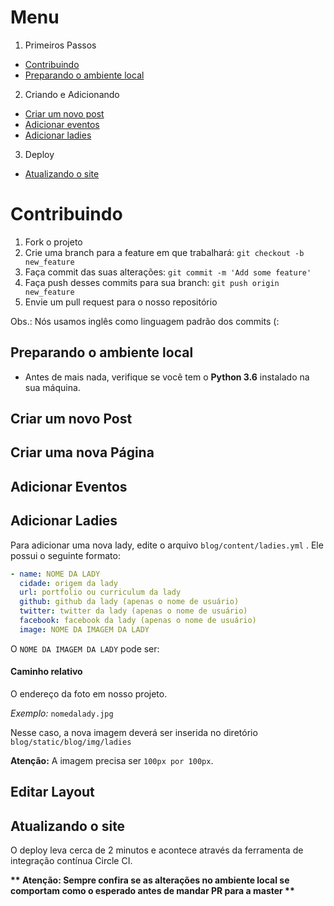 Menu
====
1. Primeiros Passos
  * [Contribuindo](#contribuindo)
  * [Preparando o ambiente local](#preparando-o-ambiente-local)

2. Criando e Adicionando
  * [Criar um novo post](#criar-um-novo-post)
  * [Adicionar eventos](#adicionar-eventos)
  * [Adicionar ladies](#adicionar-ladies)

3. Deploy
  * [Atualizando o site](#atualizando-o-site)


Contribuindo
============

1. Fork o projeto
2. Crie uma branch para a feature em que trabalhará: `git checkout -b new_feature`
3. Faça commit das suas alterações: `git commit -m 'Add some feature'`
4. Faça push desses commits para sua branch: `git push origin new_feature`
5. Envie um pull request para o nosso repositório

Obs.: Nós usamos inglês como linguagem padrão dos commits (:


Preparando o ambiente local
--------------------------

- Antes de mais nada, verifique se você tem o **Python 3.6** instalado na sua máquina.


Criar um novo Post
------------------
<!--- TODO --->


Criar uma nova Página
---------------------
<!--- TODO --->


Adicionar Eventos
-----------------
<!--- TODO --->


Adicionar Ladies
----------------

Para adicionar uma nova lady, edite o arquivo `blog/content/ladies.yml` . Ele possui o seguinte formato:


```yaml
- name: NOME DA LADY
  cidade: origem da lady
  url: portfolio ou curriculum da lady
  github: github da lady (apenas o nome de usuário)
  twitter: twitter da lady (apenas o nome de usuário)
  facebook: facebook da lady (apenas o nome de usuário)
  image: NOME DA IMAGEM DA LADY
```

O `NOME DA IMAGEM DA LADY` pode ser:

#### Caminho relativo

O endereço da foto em nosso projeto.

*Exemplo:* `nomedalady.jpg`

Nesse caso, a nova imagem deverá ser inserida no diretório `blog/static/blog/img/ladies`

**Atenção:** A imagem precisa ser `100px por 100px`.


Editar Layout
-------------
<!--- TODO --->


Atualizando o site
------------------

O deploy leva cerca de 2 minutos e acontece através da ferramenta de integração contínua Circle CI.

__** Atenção: Sempre confira se as alterações no ambiente local se comportam como o esperado antes de mandar PR para a master **__
